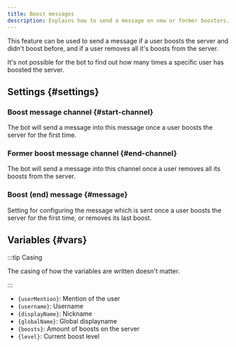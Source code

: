 ```yaml
---
title: Boost messages
description: Explains how to send a message on new or former boosters.
---
```


This feature can be used to send a message if a user boosts the server and didn't boost before, and if a user removes all it's boosts from the server.

It's not possible for the bot to find out how many times a specific user has boosted the server.

## Settings {#settings}

### Boost message channel {#start-channel}

The bot will send a message into this message once a user boosts the server for the first time.

### Former boost message channel {#end-channel}

The bot will send a message into this channel once a user removes all its boosts from the server.

### Boost (end) message {#message}

Setting for configuring the message which is sent once a user boosts the server for the first time, or removes its last boost.

## Variables {#vars}

:::tip Casing

The casing of how the variables are written doesn't matter.

:::

- `{userMention}`: Mention of the user
- `{username}`: Username
- `{displayName}`: Nickname
- `{globalName}`: Global displayname
- `{boosts}`: Amount of boosts on the server
- `{level}`: Current boost level
